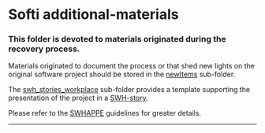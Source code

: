# Softi additional-materials

### This folder is devoted to materials originated during the recovery process.

Materials originated to document the process or that shed new lights on the original software project should be stored in the [newItems](newItems) sub-folder.

The [swh_stories_workplace](swh_stories_workplace) sub-folder provides a template supporting the presentation of the project in a [SWH-story]( https://swh.stories.k2.services/).

Please refer to the [SWHAPPE](https://github.com/Unipisa/SWHAPPE) guidelines for greater details.


-------------------